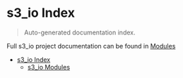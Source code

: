 # s3_io Index

> Auto-generated documentation index.

Full s3_io project documentation can be found in [Modules](MODULES.md#s3_io-modules)

- [s3_io Index](#s3_io-index)
  - [s3_io Modules](MODULES.md#s3_io-modules)
